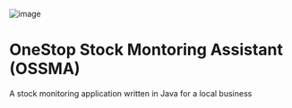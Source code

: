 ![image](https://github.com/user-attachments/assets/751142f2-eee7-49e6-bb57-1c5f70a98a94)

<h1>OneStop Stock Montoring Assistant (OSSMA)</h1>

A stock monitoring application written in Java for a local business

